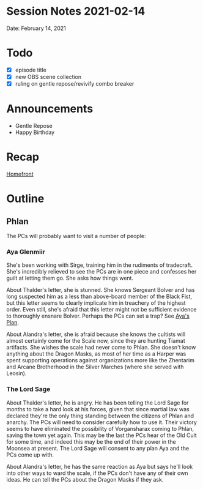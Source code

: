 # Session Notes 2021-02-14

Date: February 14, 2021

# Todo

- [x]  episode title
- [x]  new OBS scene collection
- [x]  ruling on gentle repose/revivify combo breaker

# Announcements

- Gentle Repose
- Happy Birthday

# Recap

[Homefront](../Adventure%20Log/%F0%9F%8C%A8%EF%B8%8F%20Homefront.md) 

# Outline

## Phlan

The PCs will probably want to visit a number of people:

### Aya Glenmiir

She's been working with Sirge, training him in the rudiments of tradecraft. She's incredibly relieved to see the PCs are in one piece and confesses her guilt at letting them go. She asks how things went.

About Thalder's letter, she is stunned. She knows Sergeant Bolver and has long suspected him as a less than above-board member of the Black Fist, but this letter seems to clearly implicate him in treachery of the highest order. Even still, she's afraid that this letter might not be sufficient evidence to thoroughly ensnare Bolver. Perhaps the PCs can set a trap? See [Aya's Plan](%F0%9F%93%8E%20Aya%27s%20Plan.md).

About Alandra's letter, she is afraid because she knows the cultists will almost certainly come for the Scale now, since they are hunting Tiamat artifacts. She wishes the scale had never come to Phlan. She doesn't know anything about the Dragon Masks, as most of her time as a Harper was spent supporting operations against organizations more like the Zhentarim and Arcane Brotherhood in the Silver Marches (where she served with Leosin).

### The Lord Sage

About Thalder's letter, he is angry. He has been telling the Lord Sage for months to take a hard look at his forces, given that since martial law was declared they're the only thing standing between the citizens of Phlan and anarchy. The PCs will need to consider carefully how to use it. Their victory seems to have eliminated the possibility of Vorgansharax coming to Phlan, saving the town yet again. This may be the last the PCs hear of the Old Cult for some time, and indeed this may be the end of their power in the Moonsea at present. The Lord Sage will consent to any plan Aya and the PCs come up with.

About Alandra's letter, he has the same reaction as Aya but says he'll look into other ways to ward the scale, if the PCs don't have any of their own ideas. He can tell the PCs about the Dragon Masks if they ask.